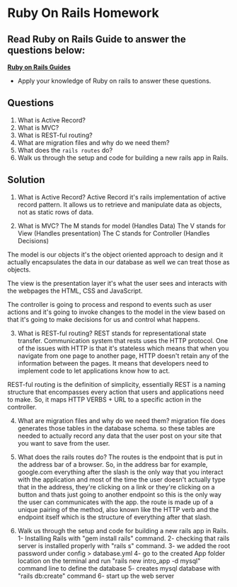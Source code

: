 # Ruby On Rails Homework

## Read Ruby on Rails Guide to answer the questions below:
**[Ruby on Rails Guides](https://guides.rubyonrails.org/)**
- Apply your knowledge of Ruby on rails to answer these questions.

## Questions
1. What is Active Record?
2. What is MVC?
3. What is REST-ful routing?
4. What are migration files and why do we need them?
5. What does the `rails routes` do?
6. Walk us through the setup and code for building a new rails app in Rails.

## Solution 
1. What is Active Record?
Active Record it's rails implementation of active record pattern. It allows us to retrieve and manipulate data as objects, not as static rows of data. 


2. What is MVC?
The M stands for model (Handles Data)
The V stands for View (Handles presentation)
The C stands for Controller (Handles Decisions)

The model is our objects it's the object oriented approach to design and it actually encapsulates the data in our database as well we can treat those as objects.

The view is the presentation layer it's what the user sees and interacts with the webpages the HTML, CSS and JavaScript.

The controller is going to process and respond to events such as user actions and it's going to invoke changes to the model in the view based on that it's going to make decisions for us and control what happens.


3. What is REST-ful routing?
REST stands for representational state transfer. Communication system that rests uses the HTTP protocol.
One of the issues with HTTP is that it's stateless which means that when you navigate from one page to another page, HTTP doesn't retain any of the information between the pages. It means that developers need to implement code to let applications know how to act. 

REST-ful routing is the definition of simplicity, essentially REST is a naming structure that encompasses every action that users and applications need to make. So, it maps HTTP VERBS + URL to a specific action in the controller.


4. What are migration files and why do we need them?
migration file does generates those tables in the database schema. so these tables are needed to actually record any data that the user post on your site that you want to save from the user.


5. What does the rails routes do?
The routes is the endpoint that is put in the address bar of a browser. So, in the address bar for example, google.com everything after the slash is the only way that you interact with the application and most of the time the user doesn't actually type that in the address, they're clicking on a link or they're clicking on a button and thats just going to another endpoint so this is the only way the user can communicates with the app. 
the route is made up of a unique pairing of the method, also known like the HTTP verb and the endpoint itself which is the structure of everything after that slash. 


6. Walk us through the setup and code for building a new rails app in Rails.
1- Installing Rails with "gem install rails" command.
2- checking that rails server is installed properly with "rails s" command.
3-  we added the root password under config > database.yml
4- go to the created App folder location on the terminal and run "rails new intro_app -d mysql" command line to define the database 
5- creates mysql database with "rails db:create" command
6- start up the web server


